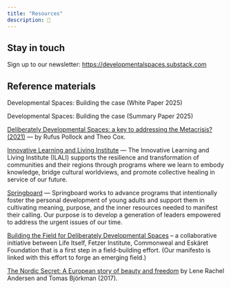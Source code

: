 ```yaml
---
title: "Resources"
description: 📖
---
```

## Stay in touch

Sign up to our newsletter: https://developmentalspaces.substack.com

## Reference materials

Developmental Spaces: Building the case (White Paper 2025) 

Developmental Spaces: Building the case (Summary Paper 2025) 

[Deliberately Developmental Spaces: a key to addressing the Metacrisis? (2021)](https://lifeitself.org/blog/2021/10/05/deliberately-developmental-spaces-a-key-to-addressing-the-metacrisis) — by Rufus Pollock and Theo Cox.

[Innovative Learning and Living Institute](https://ilali.global/) — The Innovative Learning and Living Institute (ILALI) supports the resilience and transformation of communities and their regions through programs where we learn to embody knowledge, bridge cultural worldviews, and promote collective healing in service of our future.

[Springboard](https://www.springboardlife.org/) — Springboard works to advance programs that intentionally foster the personal development of young adults and support them in cultivating meaning, purpose, and the inner resources needed to manifest their calling. Our purpose is to develop a generation of leaders empowered to address the urgent issues of our time.

[Building the Field for Deliberately Developmental Spaces](https://lifeitself.org/blog/2023/06/20/building-field-for-developmental-spaces) – a collaborative initiative between Life Itself, Fetzer Institute, Commonweal and Eskäret Foundation that is a first step in a field-building effort.  (Our manifesto is linked with this effort to forge an emerging field.)

[The Nordic Secret: A European story of beauty and freedom](https://www.nordicsecret.org/) by Lene Rachel Andersen and Tomas Björkman (2017).
